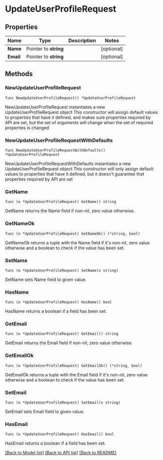 # UpdateUserProfileRequest

## Properties

Name | Type | Description | Notes
------------ | ------------- | ------------- | -------------
**Name** | Pointer to **string** |  | [optional] 
**Email** | Pointer to **string** |  | [optional] 

## Methods

### NewUpdateUserProfileRequest

`func NewUpdateUserProfileRequest() *UpdateUserProfileRequest`

NewUpdateUserProfileRequest instantiates a new UpdateUserProfileRequest object
This constructor will assign default values to properties that have it defined,
and makes sure properties required by API are set, but the set of arguments
will change when the set of required properties is changed

### NewUpdateUserProfileRequestWithDefaults

`func NewUpdateUserProfileRequestWithDefaults() *UpdateUserProfileRequest`

NewUpdateUserProfileRequestWithDefaults instantiates a new UpdateUserProfileRequest object
This constructor will only assign default values to properties that have it defined,
but it doesn't guarantee that properties required by API are set

### GetName

`func (o *UpdateUserProfileRequest) GetName() string`

GetName returns the Name field if non-nil, zero value otherwise.

### GetNameOk

`func (o *UpdateUserProfileRequest) GetNameOk() (*string, bool)`

GetNameOk returns a tuple with the Name field if it's non-nil, zero value otherwise
and a boolean to check if the value has been set.

### SetName

`func (o *UpdateUserProfileRequest) SetName(v string)`

SetName sets Name field to given value.

### HasName

`func (o *UpdateUserProfileRequest) HasName() bool`

HasName returns a boolean if a field has been set.

### GetEmail

`func (o *UpdateUserProfileRequest) GetEmail() string`

GetEmail returns the Email field if non-nil, zero value otherwise.

### GetEmailOk

`func (o *UpdateUserProfileRequest) GetEmailOk() (*string, bool)`

GetEmailOk returns a tuple with the Email field if it's non-nil, zero value otherwise
and a boolean to check if the value has been set.

### SetEmail

`func (o *UpdateUserProfileRequest) SetEmail(v string)`

SetEmail sets Email field to given value.

### HasEmail

`func (o *UpdateUserProfileRequest) HasEmail() bool`

HasEmail returns a boolean if a field has been set.


[[Back to Model list]](../README.md#documentation-for-models) [[Back to API list]](../README.md#documentation-for-api-endpoints) [[Back to README]](../README.md)


